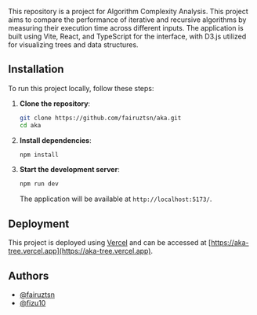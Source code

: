 This repository is a project for Algorithm Complexity Analysis. This project aims to compare the performance of iterative and recursive algorithms by measuring their execution time across different inputs. The application is built using Vite, React, and TypeScript for the interface, with D3.js utilized for visualizing trees and data structures.

## Installation

To run this project locally, follow these steps:

1. **Clone the repository**:

    ```bash
    git clone https://github.com/fairuztsn/aka.git
    cd aka
    ```

2. **Install dependencies**:

    ```bash
    npm install
    ```

3. **Start the development server**:

    ```bash
    npm run dev
    ```

    The application will be available at `http://localhost:5173/`.

## Deployment

This project is deployed using [Vercel](https://vercel.com) and can be accessed at [https://aka-tree.vercel.app](https://aka-tree.vercel.app).


## Authors

- [@fairuztsn](https://www.github.com/fairuztsn)
- [@fizu10](https://www.github.com/fizu10)
